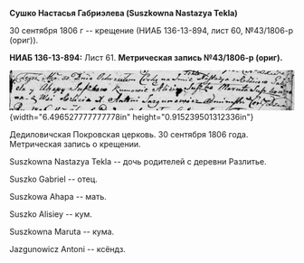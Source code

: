 **Сушко Настасья Габриэлева (Suszkowna Nastazya Tekla)**

30 сентября 1806 г -- крещение (НИАБ 136-13-894, лист 60, №43/1806-р
(ориг)).

**НИАБ 136-13-894:** Лист 61. **Метрическая запись №43/1806-р (ориг).**

![](./media/8edfe1b835109887daf44efcbb8994b061850693.png){width="6.496527777777778in"
height="0.915239501312336in"}

Дедиловичская Покровская церковь. 30 сентября 1806 года. Метрическая
запись о крещении.

Suszkowna Nastazya Tekla -- дочь родителей с деревни Разлитье.

Suszko Gabriel -- отец.

Suszkowa Ahapa -- мать.

Suszko Alisiey -- кум.

Suszkowna Maruta -- кума.

Jazgunowicz Antoni -- ксёндз.
